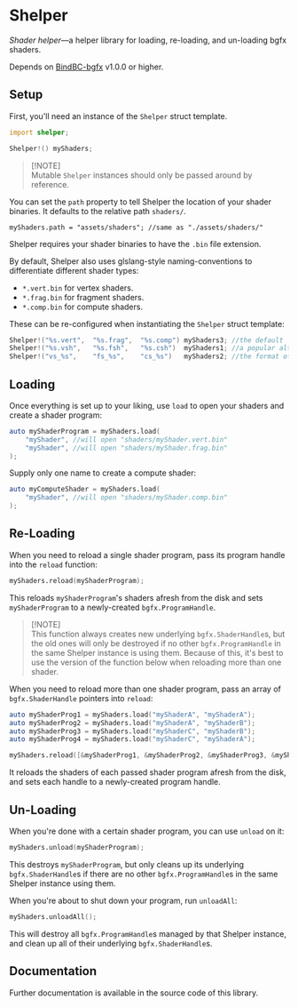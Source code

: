 # Shelper

*Shader helper*&mdash;a helper library for loading, re-loading, and un-loading bgfx shaders.

Depends on [BindBC-bgfx](https://github.com/BindBC/bindbc-bgfx) v1.0.0 or higher.

## Setup
First, you'll need an instance of the `Shelper` struct template.
```d
import shelper;

Shelper!() myShaders;
```
> [!NOTE]\
> Mutable `Shelper` instances should only be passed around by reference.

You can set the `path` property to tell Shelper the location of your shader binaries.
It defaults to the relative path `shaders/`.
```
myShaders.path = "assets/shaders"; //same as "./assets/shaders/"
```

Shelper requires your shader binaries to have the `.bin` file extension.

By default, Shelper also uses glslang-style naming-conventions to differentiate different shader types:
- `*.vert.bin` for vertex shaders.
- `*.frag.bin` for fragment shaders.
- `*.comp.bin` for compute shaders.

These can be re-configured when instantiating the `Shelper` struct template:
```d
Shelper!("%s.vert",  "%s.frag",  "%s.comp") myShaders3; //the default
Shelper!("%s.vsh",   "%s.fsh",   "%s.csh")  myShaders1; //a popular alternative
Shelper!("vs_%s",    "fs_%s",    "cs_%s")   myShaders2; //the format of bgfx's examples
```

## Loading
Once everything is set up to your liking, use `load` to open your shaders and create a shader program:
```d
auto myShaderProgram = myShaders.load(
	"myShader", //will open "shaders/myShader.vert.bin"
	"myShader", //will open "shaders/myShader.frag.bin"
);
```

Supply only one name to create a compute shader:
```d
auto myComputeShader = myShaders.load(
	"myShader", //will open "shaders/myShader.comp.bin"
);
```

## Re-Loading
When you need to reload a single shader program, pass its program handle into the `reload` function:
```d
myShaders.reload(myShaderProgram);
```
This reloads `myShaderProgram`'s shaders afresh from the disk and sets `myShaderProgram` to a newly-created `bgfx.ProgramHandle`.

> [!NOTE]\
> This function always creates new underlying `bgfx.ShaderHandle`s, but the old ones will only be destroyed if no other `bgfx.ProgramHandle` in the same Shelper instance is using them.
> Because of this, it's best to use the version of the function below when reloading more than one shader.

When you need to reload more than one shader program, pass an array of `bgfx.ShaderHandle` pointers into `reload`:
```d
auto myShaderProg1 = myShaders.load("myShaderA", "myShaderA");
auto myShaderProg2 = myShaders.load("myShaderA", "myShaderB");
auto myShaderProg3 = myShaders.load("myShaderC", "myShaderB");
auto myShaderProg4 = myShaders.load("myShaderC", "myShaderA");

myShaders.reload([&myShaderProg1, &myShaderProg2, &myShaderProg3, &myShaderProg4]);
```
It reloads the shaders of each passed shader program afresh from the disk, and sets each handle to a newly-created program handle.

## Un-Loading
When you're done with a certain shader program, you can use `unload` on it:
```d
myShaders.unload(myShaderProgram);
```
This destroys `myShaderProgram`, but only cleans up its underlying `bgfx.ShaderHandle`s if there are no other `bgfx.ProgramHandle`s in the same Shelper instance using them.

When you're about to shut down your program, run `unloadAll`:
```d
myShaders.unloadAll();
```
This will destroy all `bgfx.ProgramHandle`s managed by that Shelper instance, and clean up all of their underlying `bgfx.ShaderHandle`s.

## Documentation

Further documentation is available in the source code of this library.
